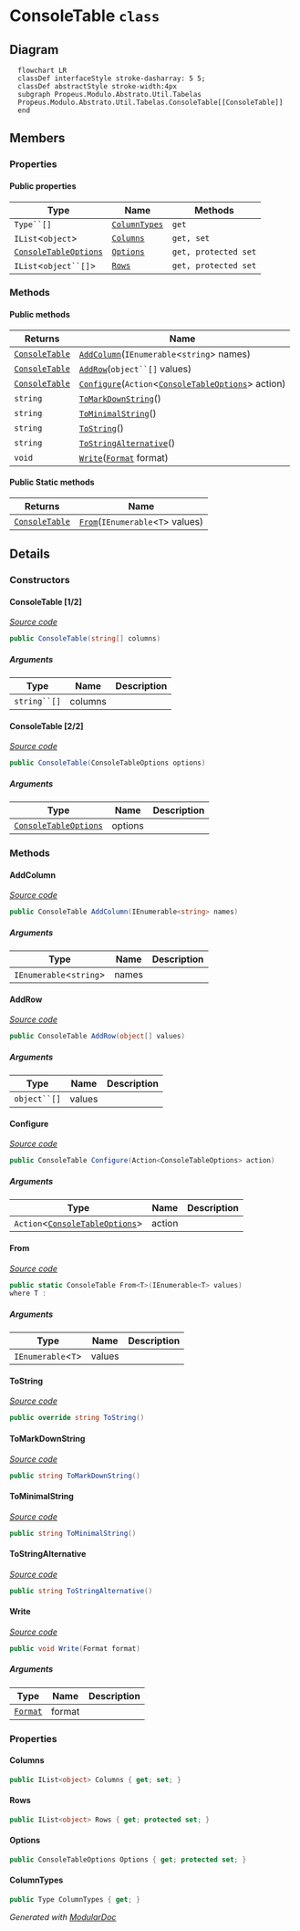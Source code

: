# ConsoleTable `class`

## Diagram
```mermaid
  flowchart LR
  classDef interfaceStyle stroke-dasharray: 5 5;
  classDef abstractStyle stroke-width:4px
  subgraph Propeus.Modulo.Abstrato.Util.Tabelas
  Propeus.Modulo.Abstrato.Util.Tabelas.ConsoleTable[[ConsoleTable]]
  end
```

## Members
### Properties
#### Public  properties
| Type | Name | Methods |
| --- | --- | --- |
| `Type``[]` | [`ColumnTypes`](#columntypes) | `get` |
| `IList`&lt;`object`&gt; | [`Columns`](#columns) | `get, set` |
| [`ConsoleTableOptions`](./ConsoleTableOptions.md) | [`Options`](#options) | `get, protected set` |
| `IList`&lt;`object``[]`&gt; | [`Rows`](#rows) | `get, protected set` |

### Methods
#### Public  methods
| Returns | Name |
| --- | --- |
| [`ConsoleTable`](propeus/modulo/abstrato/util/tabelas/ConsoleTable.md) | [`AddColumn`](#addcolumn)(`IEnumerable`&lt;`string`&gt; names) |
| [`ConsoleTable`](propeus/modulo/abstrato/util/tabelas/ConsoleTable.md) | [`AddRow`](#addrow)(`object``[]` values) |
| [`ConsoleTable`](propeus/modulo/abstrato/util/tabelas/ConsoleTable.md) | [`Configure`](#configure)(`Action`&lt;[`ConsoleTableOptions`](./ConsoleTableOptions.md)&gt; action) |
| `string` | [`ToMarkDownString`](#tomarkdownstring)() |
| `string` | [`ToMinimalString`](#tominimalstring)() |
| `string` | [`ToString`](#tostring)() |
| `string` | [`ToStringAlternative`](#tostringalternative)() |
| `void` | [`Write`](#write)([`Format`](./Format.md) format) |

#### Public Static methods
| Returns | Name |
| --- | --- |
| [`ConsoleTable`](propeus/modulo/abstrato/util/tabelas/ConsoleTable.md) | [`From`](#from)(`IEnumerable`&lt;`T`&gt; values) |

## Details
### Constructors
#### ConsoleTable [1/2]
[*Source code*](https://github.com///blob//src/Propeus.Modulo.Abstrato/Util/Tabelas/Helper.cs#L28)
```csharp
public ConsoleTable(string[] columns)
```
##### Arguments
| Type | Name | Description |
| --- | --- | --- |
| `string``[]` | columns |   |

#### ConsoleTable [2/2]
[*Source code*](https://github.com///blob//src/Propeus.Modulo.Abstrato/Util/Tabelas/Helper.cs#L32)
```csharp
public ConsoleTable(ConsoleTableOptions options)
```
##### Arguments
| Type | Name | Description |
| --- | --- | --- |
| [`ConsoleTableOptions`](./ConsoleTableOptions.md) | options |   |

### Methods
#### AddColumn
[*Source code*](https://github.com///blob//src/Propeus.Modulo.Abstrato/Util/Tabelas/Helper.cs#L40)
```csharp
public ConsoleTable AddColumn(IEnumerable<string> names)
```
##### Arguments
| Type | Name | Description |
| --- | --- | --- |
| `IEnumerable`&lt;`string`&gt; | names |   |

#### AddRow
[*Source code*](https://github.com///blob//src/Propeus.Modulo.Abstrato/Util/Tabelas/Helper.cs#L50)
```csharp
public ConsoleTable AddRow(object[] values)
```
##### Arguments
| Type | Name | Description |
| --- | --- | --- |
| `object``[]` | values |   |

#### Configure
[*Source code*](https://github.com///blob//src/Propeus.Modulo.Abstrato/Util/Tabelas/Helper.cs#L72)
```csharp
public ConsoleTable Configure(Action<ConsoleTableOptions> action)
```
##### Arguments
| Type | Name | Description |
| --- | --- | --- |
| `Action`&lt;[`ConsoleTableOptions`](./ConsoleTableOptions.md)&gt; | action |   |

#### From
[*Source code*](https://github.com///blob//src/Propeus.Modulo.Abstrato/Util/Tabelas/Helper.cs#L16707566)
```csharp
public static ConsoleTable From<T>(IEnumerable<T> values)
where T : 
```
##### Arguments
| Type | Name | Description |
| --- | --- | --- |
| `IEnumerable`&lt;`T`&gt; | values |   |

#### ToString
[*Source code*](https://github.com///blob//src/Propeus.Modulo.Abstrato/Util/Tabelas/Helper.cs#L16707566)
```csharp
public override string ToString()
```

#### ToMarkDownString
[*Source code*](https://github.com///blob//src/Propeus.Modulo.Abstrato/Util/Tabelas/Helper.cs#L150)
```csharp
public string ToMarkDownString()
```

#### ToMinimalString
[*Source code*](https://github.com///blob//src/Propeus.Modulo.Abstrato/Util/Tabelas/Helper.cs#L181)
```csharp
public string ToMinimalString()
```

#### ToStringAlternative
[*Source code*](https://github.com///blob//src/Propeus.Modulo.Abstrato/Util/Tabelas/Helper.cs#L16707566)
```csharp
public string ToStringAlternative()
```

#### Write
[*Source code*](https://github.com///blob//src/Propeus.Modulo.Abstrato/Util/Tabelas/Helper.cs#L253)
```csharp
public void Write(Format format)
```
##### Arguments
| Type | Name | Description |
| --- | --- | --- |
| [`Format`](./Format.md) | format |   |

### Properties
#### Columns
```csharp
public IList<object> Columns { get; set; }
```

#### Rows
```csharp
public IList<object> Rows { get; protected set; }
```

#### Options
```csharp
public ConsoleTableOptions Options { get; protected set; }
```

#### ColumnTypes
```csharp
public Type ColumnTypes { get; }
```

*Generated with* [*ModularDoc*](https://github.com/hailstorm75/ModularDoc)
